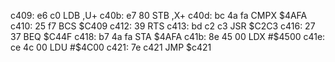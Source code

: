 c409: e6 c0     LDB    ,U+
c40b: e7 80     STB    ,X+
c40d: bc 4a fa  CMPX   $4AFA
c410: 25 f7     BCS    $C409
c412: 39        RTS
c413: bd c2 c3  JSR    $C2C3
c416: 27 37     BEQ    $C44F
c418: b7 4a fa  STA    $4AFA
c41b: 8e 45 00  LDX    #$4500
c41e: ce 4c 00  LDU    #$4C00
c421: 7e c421     JMP    $c421
